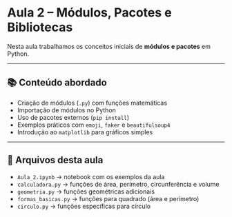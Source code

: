 # Aula 2 – Módulos, Pacotes e Bibliotecas

Nesta aula trabalhamos os conceitos iniciais de **módulos e pacotes** em Python.

---

## 📚 Conteúdo abordado

- Criação de módulos (`.py`) com funções matemáticas
- Importação de módulos no Python
- Uso de pacotes externos (`pip install`)
- Exemplos práticos com `emoji`, `faker` e `beautifulsoup4`
- Introdução ao `matplotlib` para gráficos simples

---

## 📝 Arquivos desta aula

- `Aula_2.ipynb` → notebook com os exemplos da aula  
- `calculadora.py` → funções de área, perímetro, circunferência e volume  
- `geometria.py` → funções geométricas adicionais  
- `formas_basicas.py` → funções para quadrado (área e perímetro)  
- `circulo.py` → funções específicas para círculo
